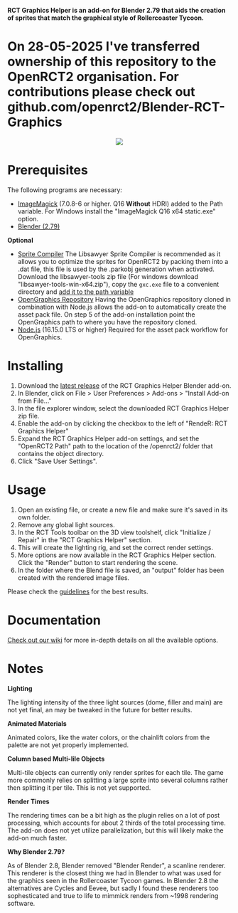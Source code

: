 **RCT Graphics Helper is an add-on for Blender 2.79 that aids the creation of sprites that match the graphical style of Rollercoaster Tycoon.**

# On 28-05-2025 I've transferred ownership of this repository to the OpenRCT2 organisation. For contributions please check out github.com/openrct2/Blender-RCT-Graphics

<p align="center">
  <img src="https://user-images.githubusercontent.com/2348094/163599017-243ab3a5-5567-4cd2-91d5-565b0cc86e63.png">
</p>

# Prerequisites

The following programs are necessary:

- [ImageMagick](https://imagemagick.org/script/download.php) (7.0.8-6 or higher. Q16 **Without** HDRI) added to the Path variable. For Windows install the "ImageMagick Q16 x64 static.exe" option.
- [Blender (2.79)](https://download.blender.org/release/Blender2.79/)

**Optional**

- [Sprite Compiler](https://github.com/IntelOrca/libsawyer/releases/tag/v1.1.0) The Libsawyer Sprite Compiler is recommended as it allows you to optimize the sprites for OpenRCT2 by packing them into a .dat file, this file is used by the .parkobj generation when activated. Download the libsawyer-tools zip file (For windows download "libsawyer-tools-win-x64.zip"), copy the `gxc.exe` file to a convenient directory and [add it to the path variable](https://docs.microsoft.com/en-us/previous-versions/office/developer/sharepoint-2010/ee537574(v=office.14))
- [OpenGraphics Repository](https://github.com/openrct2/opengraphics) Having the OpenGraphics repository cloned in combination with Node.js allows the add-on to automatically create the asset pack file. On step 5 of the add-on installation point the OpenGraphics path to where you have the repository cloned. 
- [Node.js](https://nodejs.org/en/) (16.15.0 LTS or higher) Required for the asset pack workflow for OpenGraphics.

# Installing

1. Download the [latest release](https://github.com/oli414/Blender-RCT-Graphics/releases) of the RCT Graphics Helper Blender add-on.
2. In Blender, click on File > User Preferences > Add-ons > "Install Add-on from File..."
3. In the file explorer window, select the downloaded RCT Graphics Helper zip file.
4. Enable the add-on by clicking the checkbox to the left of "RendeR: RCT Graphics Helper"
5. Expand the RCT Graphics Helper add-on settings, and set the "OpenRCT2 Path" path to the location of the /openrct2/ folder that contains the object directory.
6. Click "Save User Settings".

# Usage

1. Open an existing file, or create a new file and make sure it's saved in its own folder.
2. Remove any global light sources.
3. In the RCT Tools toolbar on the 3D view toolshelf, click "Initialize / Repair" in the "RCT Graphics Helper" section.
4. This will create the lighting rig, and set the correct render settings.
5. More options are now available in the RCT Graphics Helper section. Click the "Render" button to start rendering the scene.
6. In the folder where the Blend file is saved, an "output" folder has been created with the rendered image files.

Please check the [guidelines](https://github.com/oli414/Blender-RCT-Graphics/wiki/Guidelines) for the best results.

# Documentation

[Check out our wiki](https://github.com/oli414/Blender-RCT-Graphics/wiki/Documentation) for more in-depth details on all the available options.

# Notes

**Lighting**

The lighting intensity of the three light sources (dome, filler and main) are not yet final, an may be tweaked in the future for better results.

**Animated Materials**

Animated colors, like the water colors, or the chainlift colors from the palette are not yet properly implemented.

**Column based Multi-Iile Objects**

Multi-tile objects can currently only render sprites for each tile. The game more commonly relies on splitting a large sprite into several columns rather then splitting it per tile. This is not yet supported.

**Render Times**

The rendering times can be a bit high as the plugin relies on a lot of post processing, which accounts for about 2 thirds of the total processing time.
The add-on does not yet utilize parallelization, but this will likely make the add-on much faster.

**Why Blender 2.79?**

As of Blender 2.8, Blender removed "Blender Render", a scanline renderer. This renderer is the closest thing we had in Blender to what was used for the graphics seen in the Rollercoaster Tycoon games.
In Blender 2.8 the alternatives are Cycles and Eevee, but sadly I found these renderers too sophesticated and true to life to mimmick renders from ~1998 rendering software.
